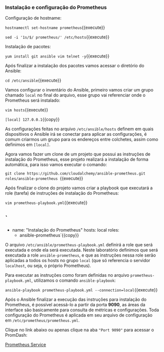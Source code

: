 ### Instalação e configuração do Prometheus

Configuração de hostname:

 `hostnamectl set-hostname prometheus`{{execute}}

 `sed -i '1s/$/ prometheus/' /etc/hosts`{{execute}}

Instalação de pacotes:

`yum install git ansible vim telnet -y`{{execute}}

Após finalizar a instalação dos pacotes vamos acessar o diretório do Ansible:

`cd /etc/ansible`{{execute}}

Vamos configurar o inventário do Ansible, primeiro vamos criar um grupo chamado `local` no final do arquivo, esse grupo vai referenciar onde o Prometheus será instalado:

 `vim hosts`{{execute}}


`[local]
127.0.0.1`{{copy}}

As configurações feitas no arquivo `/etc/ansible/hosts` definem em quais dispositivos o Ansible irá se conectar para aplicar as configurações, é comum criarmos um grupo para os endereços entre colchetes, assim como definimos em `[local]`.

Agora vamos fazer um clone de um projeto que possui as instruções de instalação do Prometheus, esse projeto realizará a instalação de forma automática, para isso vamos executar o comando:


`git clone https://github.com/cloudalchemy/ansible-prometheus.git roles/ansible-prometheus `{{execute}}

Após finalizar o clone do projeto vamos criar a playbook que executará a role (tarefa) de instruções de instalação do Prometheus:


`vim prometheus-playbook.yml`{{execute}}


`
---
- name: "Instalação do Prometheus"
  hosts: local
  roles:
   - ansible-prometheus`{{copy}}

O arquivo `/etc/ansible/prometheus-playbook.yml` definirá a role que será executada e onde ela será executada. Neste laboratório definimos que será executada a role `ansible-prometheus`, e que as instruções nessa role serão aplicadas a todos os hosts no grupo `local` (que só referencia o servidor `localhost`, ou seja, o próprio Prometheus).

Para executar as instruções como foram definidas no arquivo `prometheus-playbook.yml`, utilizamos o comando `ansible-playbook`:

`ansible-playbook prometheus-playbook.yml --connection=local`{{execute}}

Após o Ansible finalizar a execução das instruções para instalação do Prometheus, é possível acessá-lo a partir da porta **9090**, as áreas da interface são basicamente para consulta de métricas e configurações. Toda configuração do Prometheus é aplicada em seu arquivo de configuração em `/etc/prometheus/prometheus.yml`.

Clique no link abaixo  ou apenas clique na aba `"Port 9090"` para acessar o PromDash:


[Prometheus Service](https://[[HOST_SUBDOMAIN]]-9090-[[KATACODA_HOST]].environments.katacoda.com/)
